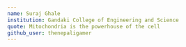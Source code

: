 ```yaml
---
name: Suraj Ghale
institution: Gandaki College of Engineering and Science
quote: Mitochondria is the powerhouse of the cell
github_user: thenepaligamer
---
```


